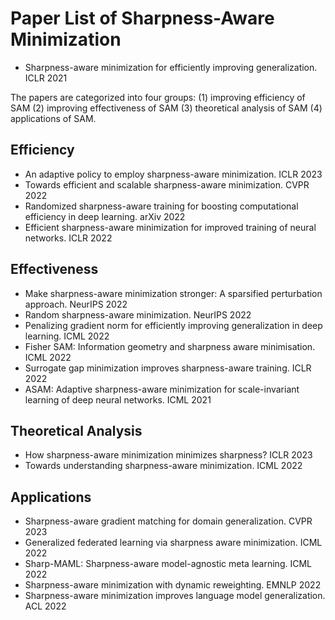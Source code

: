 # Paper List of Sharpness-Aware Minimization

- Sharpness-aware minimization for efficiently improving generalization. ICLR 2021

The papers are categorized into four groups: (1) improving efficiency of SAM (2) improving effectiveness of SAM
(3) theoretical analysis of SAM (4) applications of SAM.

## Efficiency
- An adaptive policy to employ sharpness-aware minimization. ICLR 2023
- Towards efficient and scalable sharpness-aware minimization. CVPR 2022
- Randomized sharpness-aware training for boosting computational efficiency in deep learning. arXiv 2022
- Efficient sharpness-aware minimization for improved training of neural networks. ICLR 2022

## Effectiveness
- Make sharpness-aware minimization stronger: A sparsified perturbation approach. NeurIPS 2022
- Random sharpness-aware minimization. NeurIPS 2022
- Penalizing gradient norm for efficiently improving generalization in deep learning. ICML 2022
- Fisher SAM: Information geometry and sharpness aware minimisation. ICML 2022
- Surrogate gap minimization improves sharpness-aware training. ICLR 2022
- ASAM: Adaptive sharpness-aware minimization for scale-invariant learning of deep neural networks. ICML 2021

## Theoretical Analysis
- How sharpness-aware minimization minimizes sharpness? ICLR 2023
- Towards understanding sharpness-aware minimization. ICML 2022

## Applications
- Sharpness-aware gradient matching for domain generalization. CVPR 2023
- Generalized federated learning via sharpness aware minimization. ICML 2022
- Sharp-MAML: Sharpness-aware model-agnostic meta learning. ICML 2022
- Sharpness-aware minimization with dynamic reweighting. EMNLP 2022
- Sharpness-aware minimization improves language model generalization. ACL 2022
